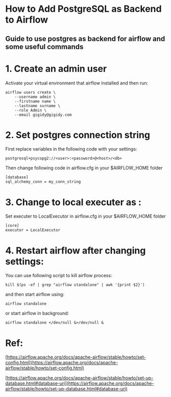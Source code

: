 # How to Add PostgreSQL as Backend to Airflow
## Guide to use postgres as backend for airflow and some useful commands

# 1. Create an admin user

Activate your virtual environment that airflow installed and then run:

    airflow users create \
        --username admin \
        --firstname name \
        --lastname surname \
        --role Admin \
        --email gigidy@gigidy.com


# 2. Set postgres connection string

First replace variables in the following code with your settings:

    postgresql+psycopg2://<user>:<password>@<host>/<db>

Then change following code in airflow.cfg in your $AIRFLOW_HOME folder 

    [database]
    sql_alchemy_conn = my_conn_string


# 3. Change to local executer as :

Set executer to LocalExecutor in airflow.cfg in your $AIRFLOW_HOME folder

    [core]
    executor = LocalExecutor


# 4. Restart airflow after changing settings:

You can use following script to kill airflow process:

    kill $(ps -ef | grep "airflow standalone" | awk '{print $2}')

and then start airflow using:

    airflow standalone

or start airflow in background:

    airflow standalone </dev/null &>/dev/null &


# Ref:

[https://airflow.apache.org/docs/apache-airflow/stable/howto/set-config.html](https://airflow.apache.org/docs/apache-airflow/stable/howto/set-config.html)

[https://airflow.apache.org/docs/apache-airflow/stable/howto/set-up-database.html#database-uri](https://airflow.apache.org/docs/apache-airflow/stable/howto/set-up-database.html#database-uri)